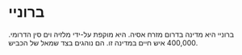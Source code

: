 # ברוניי

ברוניי היא מדינה בדרום מזרח אסיה. היא מוקפת על-ידי מלזיה וים סין הדרומי. 400,000
איש חיים במדינה זו. הם נוהגים בצד שמאל של הכביש.
